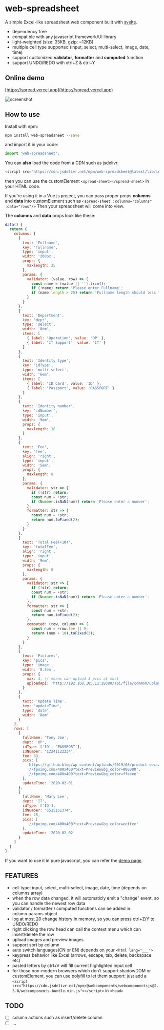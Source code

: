 # web-spreadsheet

A simple Excel-like spreadsheet web component built with [svelte](https://github.com/sveltejs/svelte).

- dependency free
- compatible with any javascript framework/UI library
- light-weighted (size: 35KB, gzip: ~12KB)
- multiple cell type supported (input, select, multi-select, image, date, time)
- support customized **validator**, **formatter** and **computed** function
- support UNDO/REDO with ctrl+Z & ctrl+Y

## Online demo

[https://spread.vercel.app](https://spread.vercel.app)

![screenshot](https://i.ibb.co/FJrhmc4/spread-shot.png)

## How to use

Install with npm:

```bash
npm install web-spreadsheet --save
```

and import it in your code:

```js
import 'web-spreadsheet';
```

You can **also** load the code from a CDN such as jsdelivr:

```js
<script src="https://cdn.jsdelivr.net/npm/web-spreadsheet@latest/lib/index.min.js"></script>
```

then you can use the customElement `<spread-sheet></spread-sheet>` in your HTML code.

If you're using it in a Vue.js project, you can pass proper props **columns** and **data** into customElement such as `<spread-sheet :columns="columns" :data="rows"/>`
Then your spreadsheet will come into view.

The **columns** and **data** props look like these:

```js
data() {
  return {
    columns: [
      {
        text: 'Fullname',
        key: 'fullname',
        type: 'input',
        width: '200px',
        props: {
          maxlength: 25
        },
        params: {
          validator: (value, row) => {
            const name = (value || '').trim();
            if (!name) return 'Please enter Fullname';
            if (name.length > 25) return 'Fullname length should less than 25';
          }
        }
      },
      {
        text: 'Department',
        key: 'dept',
        type: 'select',
        width: '8em',
        items: [
          { label: 'Operation', value: 'OP' },
          { label: 'IT Support', value: 'IT' }
        ]
      },
      {
        text: 'Identity type',
        key: 'idType',
        type: 'multi-select',
        width: '6em',
        items: [
          { label: 'ID Card', value: 'ID' },
          { label: 'Passport', value: 'PASSPORT' }
        ]
      },
      {
        text: 'Identity number',
        key: 'idNumber',
        type: 'input',
        width: '9em',
        props: {
          maxlength: 18
        }
      },
      {
        text: 'Fee',
        key: 'fee',
        align: 'right',
        type: 'input',
        width: '5em',
        props: {
          maxlength: 8
        },
        params: {
          validator: str => {
            if (!str) return;
            const num = +str;
            if (Number.isNaN(num)) return 'Please enter a number';
          },
          formatter: str => {
            const num = +str;
            return num.toFixed(2);
          }
        }
      },
      {
        text: 'Total Fee(+10)',
        key: 'totalFee',
        align: 'right',
        type: 'input',
        width: '9em',
        props: {
          maxlength: 8
        },
        params: {
          validator: str => {
            if (!str) return;
            const num = +str;
            if (Number.isNaN(num)) return 'Please enter a number';
          },
          formatter: str => {
            const num = +str;
            return num.toFixed(2);
          },
          computed: (row, column) => {
            const num = +row.fee || 0;
            return (num + 10).toFixed(2);
          }
        }
      },
      {
        text: 'Pictures',
        key: 'pics',
        type: 'image',
        width: '8.5em',
        props: {
          max: 3, // means can upload 3 pics at most
          uploadApi: 'http://192.168.105.11:28080/api/file/common/upload'
        }
      },
      {
        text: 'Update Time',
        key: 'updateTime',
        type: 'date',
        width: '8em'
      }
    ],
    rows: [
      {
        fullName: 'Tony Joe',
        dept: 'OP',
        idType: ['ID', 'PASSPORT'],
        idNumber: '12341122234',
        fee: 33,
        pics: [
          'https://github.blog/wp-content/uploads/2019/03/product-social.png?fit=1201%2C630',
          '//fpoimg.com/400x400?text=Preview&bg_color=000000',
          '//fpoimg.com/400x400?text=Preview&bg_color=ffeeee'
        ],
        updateTime: '2020-02-01'
      },
      {
        fullName: 'Mary Lee',
        dept: 'IT',
        idType: ['ID'],
        idNumber: '6515151374',
        fee: 25,
        pics: [
          '//fpoimg.com/400x400?text=Preview&bg_color=eeffee'
        ],
        updateTime: '2020-02-02'
      }
    ]
  }
}
```

If you want to use it in pure javascript, you can refer the [demo page](https://spread.vercel.app).

## FEATURES
- cell type: input, select, multi-select, image, date, time (depends on columns array)
- when the row data changed, it will automaticly emit a "change" event, so you can handle the newest row data
- validator / formatter / computed functions can be added in column.params object
- log at most 20 change history in memory, so you can press ctrl+Z/Y to UNDO/REDO
- right clicking the row head can call the context menu which can insert/delete the row
- upload images and preview images
- support sort by column
- auto switch languages(CN or EN) depends on your `<html lang="___">`
- keypress behavior like Excel (arrows, escape, tab, delete, backspace etc)
- pasted letters by ctrl+V will fill current highlighted input cell
- for those non-modern browsers which don't support shadowDOM or customElement, you can use polyfill to let them support: just add a `<script src="https://cdn.jsdelivr.net/npm/@webcomponents/webcomponentsjs@2.5.0/webcomponents-bundle.min.js"></script>` in `<head>`

## TODO
- [ ] column actions such as insert/delete column
- [ ] ...
